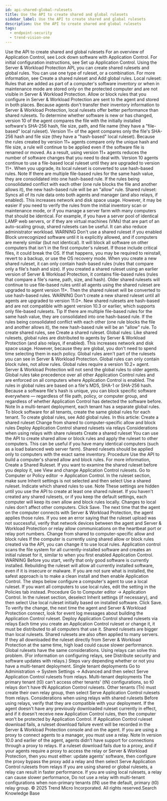 ```yaml
---
id: api-shared-global-rulesets
title: Use the API to create shared and global rulesets
sidebar_label: Use the API to create shared and global rulesets
description: Use the API to create shared and global rulesets
tags:
  - endpoint-security
  - trend-vision-one
---
```


 Use the API to create shared and global rulesets For an overview of Application Control, see Lock down software with Application Control. For initial configuration instructions, see Set up Application Control. Using the Server & Workload Protection API, you can create shared rulesets and global rules. You can use one type of ruleset, or a combination. For more information, see Create a shared ruleset and Add global rules. Local ruleset: Rules that are added as part of a computer's software inventory or when in maintenance mode are stored only on the protected computer and are not visible in Server & Workload Protection. Allow or block rules that you configure in Server & Workload Protection are sent to the agent and stored in both places. Because agents don't transfer their inventory information to Server & Workload Protection, local rulesets offer better performance than shared rulesets. To determine whether software is new or has changed, version 10 of the agent compares the file with the initially installed software's SHA-256 hash, file size, path, and file name (they have a "file-based" local ruleset). Version 11+ of the agent compares only the file's SHA-256 hash and file size (they have a "hash-based" local ruleset). Because the rules created by version 11+ agents compare only the unique hash and file size, a rule will continue to be applied even if the software file is renamed or moved. As a result, using version 11+ agents reduces the number of software changes that you need to deal with. Version 10 agents continue to use a file-based local ruleset until they are upgraded to version 11+. When you upgrade, its local ruleset is converted to use hash-based rules. Note If there are multiple file-based rules for the same hash value, they are consolidated into one hash-based rule. If the rules being consolidated conflict with each other (one rule blocks the file and another allows it), the new hash-based rule will be an "allow" rule. Shared ruleset: Syncs all of its rule data onto both agents and manager (and also relays, if enabled). This increases network and disk space usage. However, it may be easier if you need to verify the rules from the initial inventory scan or maintenance mode, or if you manage a server farm with many computers that should be identical. For example, if you have a server pool of identical LAMP web servers, or if they are virtual machines (VMs) that are part of an auto-scaling group, shared rulesets can be useful. It can also reduce administrator workload. WARNING Don't use a shared ruleset if you enabled Block unrecognized software until it is explicitly allowed, and if computers are merely similar (but not identical). It will block all software on other computers that isn't in the first computer's ruleset. If those include critical files, it could break the OS. If that happens, you may be required to reinstall, revert to a backup, or use the OS recovery mode. When you create a new shared ruleset, it can only contain hash-based rules (rules that compare only a file's hash and size). If you created a shared ruleset using an earlier version of Server & Workload Protection, it contains file-based rules (rules that compare a file's name, path, size, and hash). Older shared rulesets will continue to use file-based rules until all agents using the shared ruleset are upgraded to agent version 11+. Then the shared ruleset will be converted to use hash-based rules. WARNING Don't create a new shared ruleset until all agents are upgraded to version 11.0+. New shared rulesets are hash-based and are not compatible with agent version 10.3 or earlier, which supports only file-based rulesets. Tip If there are multiple file-based rules for the same hash value, they are consolidated into one hash-based rule. If the rules being consolidated conflict with each other (one rule blocks the file and another allows it), the new hash-based rule will be an "allow" rule. To create shared rules, see Create a shared ruleset. Global rules: Like shared rulesets, global rules are distributed to agents by Server & Workload Protection (and also relays, if enabled). This increases network and disk space usage. However, because they are global, you don't need to spend time selecting them in each policy. Global rules aren't part of the rulesets you can see in Server & Workload Protection. Global rules can only contain block rules, not allow rules. Global rules require a version 10.2+ agent. Server & Workload Protection will not send the global rules to older agents. Global rules take precedence over all other Application Control rules and are enforced on all computers where Application Control is enabled. The rules in global rules are based on a file's MD5, SHA-1 or SHA-256 hash. Because a software file's hash is unique, you can block specific software everywhere — regardless of file path, policy, or computer group, and regardless of whether Application Control has detected the software before. Note In a multi-tenant deployment, each tenant has a separate global rules. To block software for all tenants, create the same global rules for each tenant. To create global rules, see Add global rules. In this article: Create a shared ruleset Change from shared to computer-specific allow and block rules Deploy Application Control shared rulesets via relays Considerations when using relays with share rulesets Create a shared ruleset You can use the API to create shared allow or block rules and apply the ruleset to other computers. This can be useful if you have many identical computers (such as a load balanced web server farm). Shared rulesets should be applied only to computers with the exact same inventory. Procedure Use the API to build a computer's shared allow and block rules. For more information, Create a Shared Ruleset. If you want to examine the shared ruleset before you deploy it, see View and change Application Control rulesets. Go to Computer or Policy editor → Application Control. In the ruleset section, make sure Inherit settings is not selected and then select Use a shared ruleset. Indicate which shared rules to use. Note These settings are hidden until you use the API to create at least one shared ruleset. If you haven't created any shared rulesets, or if you keep the default settings, each computer will keep its own allow and block rules locally. Changes to local rules don't affect other computers. Click Save. The next time that the agent on the computer connects with Server & Workload Protection, the agent applies those rules. If you see an error saying that the ruleset upload was not successful, verify that network devices between the agent and Server & Workload Protection or relay allow communications on the heartbeat port or relay port numbers. Change from shared to computer-specific allow and block rules If the computer is currently using shared allow or block rules created via the API, you can change it to use local rules. Application control scans the file system for all currently-installed software and creates an initial ruleset for it, similar to when you first enabled Application Control. WARNING Before you start, verify that only good software is currently installed. Rebuilding the ruleset will allow all currently installed software, even if it is insecure or malware. If you are not sure what is installed, the safest approach is to make a clean install and then enable Application Control. The steps below configure a computer's agent to use a local ruleset. If you want all computers to use local rules, edit the setting in the Policies tab instead. Procedure Go to Computer editor → Application Control. In the ruleset section, deselect Inherit settings (if necessary), and then select Use local ruleset initially based on installed software. Click Save. To verify the change, the next time the agent and Server & Workload Protection connect, look for event log messages about building the Application Control ruleset. Deploy Application Control shared rulesets via relays Each time you create an Application Control ruleset or change it, it must be distributed to all computers that use it. Shared rulesets are bigger than local rulesets. Shared rulesets are also often applied to many servers. If they all downloaded the ruleset directly from Server & Workload Protection at the same time, high load could cause slower performance. Global rulesets have the same considerations. Using relays can solve this problem. (For information on configuring relays, see Distribute security and software updates with relays.) Steps vary depending whether or not you have a multi-tenant deployment. Single tenant deployments Go to Administration → System Settings → Advanced and then select Serve Application Control rulesets from relays. Multi-tenant deployments The primary tenant (t0) can't access other tenants' (tN) configurations, so t0 relays don't have tN Application Control rulesets. Other tenants (Tn) must create their own relay group, then select Serve Application Control rulesets from relays. Considerations when using relays with shared rulesets Before using relays, verify that they are compatible with your deployment. If the agent doesn't have any previously downloaded ruleset currently in effect, and if it doesn't receive new Application Control rules, then the computer won't be protected by Application Control. If Application Control ruleset download fails, a ruleset download failure event will be recorded in the Server & Workload Protection console and on the agent. If you are using a proxy to connect agents to a manager, you must use a relay. Note In version 10.0 and earlier of the agent, agents didn't have support for connections through a proxy to relays. If a ruleset download fails due to a proxy, and if your agents require a proxy to access the relay or Server & Workload Protection, then you must either: update agents' software, then configure the proxy bypass the proxy add a relay and then select Serve Application Control rulesets from relays If you are using shared or global rulesets, a relay can result in faster performance. If you are using local rulesets, a relay can cause slower performance, Do not use a relay with multi-tenant configurations when non-primary tenants (tN) use the default, primary (t0) relay group. © 2025 Trend Micro Incorporated. All rights reserved.Search Knowledge Base